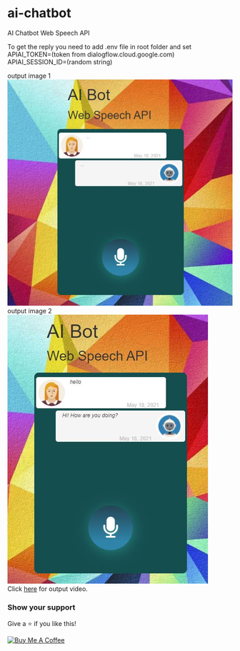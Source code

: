 # ai-chatbot

AI Chatbot Web Speech API

To get the reply you need to add .env file in root folder and set <br />
APIAI_TOKEN=(token from dialogflow.cloud.google.com) <br />
APIAI_SESSION_ID=(random string) <br />

output image 1 <br />
![Image of ai-chatbot](https://github.com/sandeepmaharjan55/ai-chatbot/blob/master/images/1.JPG) <br />
output image 2<br />
![Image of ai-chatbot](https://github.com/sandeepmaharjan55/ai-chatbot/blob/master/images/2.JPG)
<br />
Click [here](https://www.loom.com/share/5a504c465dae4a5ca89dfa4fa3f712fb) for output video.

### Show your support

Give a ⭐ if you like this!

<a href="https://www.buymeacoffee.com/sandeepmaharjan" target="_blank"><img src="https://cdn.buymeacoffee.com/buttons/v2/default-violet.png" alt="Buy Me A Coffee" height= "60px" width= "217px" ></a>
